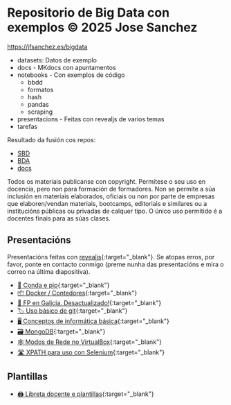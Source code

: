 # Repositorio de Big Data con exemplos © 2025 Jose Sanchez 

<https://jfsanchez.es/bigdata>

- datasets: Datos de exemplo
- docs - MKdocs con apuntamentos
- notebooks - Con exemplos de código
    - bbdd
    - formatos
    - hash
    - pandas
    - scraping
- presentacions - Feitas con revealjs de varios temas
- tarefas

Resultado da fusión cos repos:

- [SBD](https://github.com/jfsanchez/SBD) 
- [BDA](https://github.com/jfsanchez/BDA)
- [docs](https://github.com/jfsanchez/docs)

Todos os materiais publicanse con copyright. Permítese o seu uso en docencia, pero non para formación de formadores. Non se permite a súa inclusión en materiais elaborados, oficiais ou non por parte de empresas que elaboren/vendan materiais, bootcamps, editoriais e similares ou a institucións públicas ou privadas de calquer tipo. O único uso permitido é a docentes finais para as súas clases.

## Presentacións

Presentacións feitas con [revealjs](https://revealjs.com/){:target="_blank"}. Se atopas erros, por favor, ponte en contacto conmigo (preme nunha das presentacións e mira o correo na última diapositiva).

- [🐍 Conda e pip](https://jfsanchez.es/bigdata/presentacions/conda-pip-virtualenv){:target="_blank"}
- [📦 Docker / Contedores](https://jfsanchez.es/bigdata/presentacions/docker){:target="_blank"}
- [📕 FP en Galicia. Desactualizado!](https://jfsanchez.es/bigdata/presentacions/funcionamentofp){:target="_blank"}
- [🏷 Uso básico de git](https://jfsanchez.es/bigdata/presentacions/git){:target="_blank"}
- [🖥️ Conceptos de informática básica](https://jfsanchez.es/bigdata/presentacions/informatica-basica){:target="_blank"}
- [🗃️ MongoDB](https://jfsanchez.es/bigdata/presentacions/mongodb){:target="_blank"}
- [🕸️ Modos de Rede no VirtualBox](https://jfsanchez.es/bigdata/presentacions/virtualbox){:target="_blank"}
- [🛣️ XPATH para uso con Selenium](https://jfsanchez.es/bigdata/presentacions/xpath){:target="_blank"}

## Plantillas

- [🖨️ Libreta docente e plantillas](https://jfsanchez.es/bigdata/presentacions/libreta){:target="_blank"}
